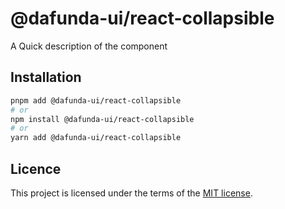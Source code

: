 # @dafunda-ui/react-collapsible

A Quick description of the component

## Installation

```sh
pnpm add @dafunda-ui/react-collapsible
# or
npm install @dafunda-ui/react-collapsible
# or
yarn add @dafunda-ui/react-collapsible
```

## Licence

This project is licensed under the terms of the
[MIT license](https://github.com/dafundacom/dafunda-ui/blob/master/LICENSE).
